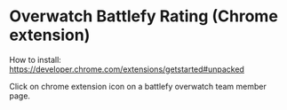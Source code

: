 # Overwatch Battlefy Rating (Chrome extension)

How to install: https://developer.chrome.com/extensions/getstarted#unpacked

Click on chrome extension icon on a battlefy overwatch team member page.
